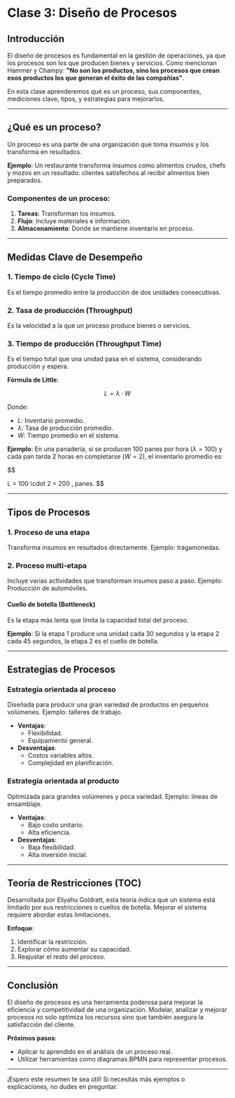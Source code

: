 # Clase 3: Diseño de Procesos

## Introducción

El diseño de procesos es fundamental en la gestión de operaciones, ya que los procesos son los que producen bienes y servicios. Como mencionan Hammer y Champy: **"No son los productos, sino los procesos que crean esos productos los que generan el éxito de las compañías"**.

En esta clase aprenderemos qué es un proceso, sus componentes, mediciones clave, tipos, y estrategias para mejorarlos.

---

## ¿Qué es un proceso?

Un proceso es una parte de una organización que toma insumos y los transforma en resultados.

**Ejemplo**:
Un restaurante transforma insumos como alimentos crudos, chefs y mozos en un resultado: clientes satisfechos al recibir alimentos bien preparados.

### Componentes de un proceso:

1. **Tareas**: Transforman los insumos.
2. **Flujo**: Incluye materiales e información.
3. **Almacenamiento**: Donde se mantiene inventario en proceso.

---

## Medidas Clave de Desempeño

### 1. Tiempo de ciclo (Cycle Time)

Es el tiempo promedio entre la producción de dos unidades consecutivas.

### 2. Tasa de producción (Throughput)

Es la velocidad a la que un proceso produce bienes o servicios.

### 3. Tiempo de producción (Throughput Time)

Es el tiempo total que una unidad pasa en el sistema, considerando producción y espera.

**Fórmula de Little**:

$$
L = \lambda \cdot W
$$

Donde:

- $L$: Inventario promedio.
- $\lambda$: Tasa de producción promedio.
- $W$: Tiempo promedio en el sistema.

**Ejemplo**:
En una panadería, si se producen 100 panes por hora ($\lambda = 100$) y cada pan tarda 2 horas en completarse ($W = 2$), el inventario promedio es:

$$

L = 100 \cdot 2 = 200 \, panes.
$$

---

## Tipos de Procesos

### 1. Proceso de una etapa

Transforma insumos en resultados directamente. Ejemplo: tragamonedas.

### 2. Proceso multi-etapa

Incluye varias actividades que transforman insumos paso a paso. Ejemplo: Producción de automóviles.

#### Cuello de botella (Bottleneck)

Es la etapa más lenta que limita la capacidad total del proceso.

**Ejemplo**:
Si la etapa 1 produce una unidad cada 30 segundos y la etapa 2 cada 45 segundos, la etapa 2 es el cuello de botella.

---

## Estrategias de Procesos

### Estrategia orientada al proceso

Diseñada para producir una gran variedad de productos en pequeños volúmenes. Ejemplo: talleres de trabajo.

- **Ventajas**:
  - Flexibilidad.
  - Equipamiento general.
- **Desventajas**:
  - Costos variables altos.
  - Complejidad en planificación.

### Estrategia orientada al producto

Optimizada para grandes volúmenes y poca variedad. Ejemplo: líneas de ensamblaje.

- **Ventajas**:
  - Bajo costo unitario.
  - Alta eficiencia.
- **Desventajas**:
  - Baja flexibilidad.
  - Alta inversión inicial.

---

## Teoría de Restricciones (TOC)

Desarrollada por Eliyahu Goldratt, esta teoría indica que un sistema está limitado por sus restricciones o cuellos de botella. Mejorar el sistema requiere abordar estas limitaciones.

**Enfoque**:

1. Identificar la restricción.
2. Explorar cómo aumentar su capacidad.
3. Reajustar el resto del proceso.

---

## Conclusión

El diseño de procesos es una herramienta poderosa para mejorar la eficiencia y competitividad de una organización. Modelar, analizar y mejorar procesos no solo optimiza los recursos sino que también asegura la satisfacción del cliente.

**Próximos pasos**:

- Aplicar lo aprendido en el análisis de un proceso real.
- Utilizar herramientas como diagramas BPMN para representar procesos.

---

¡Espero este resumen te sea útil! Si necesitas más ejemplos o explicaciones, no dudes en preguntar.

